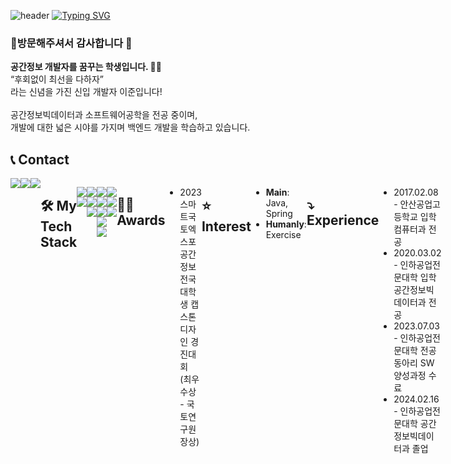 ![header](https://capsule-render.vercel.app/api?type=waving&color=6994CDEE&text=&animation=twinkling&height=80)
[![Typing SVG](https://readme-typing-svg.demolab.com?font=Alkatra&weight=500&size=45&duration=3500&pause=3&color=6994CDEE&center=false&vCenter=false&multiline=true&repeat=true&width=1000&height=100&lines=Welcome+to+LeeJun's+GitHub!👋)](https://git.io/typing-svg)


  
### 👋방문해주셔서 감사합니다 👋

  
**공간정보 개발자를 꿈꾸는 학생입니다. 👨‍🎓** <br>
“후회없이 최선을 다하자” <br>
라는 신념을 가진 신입 개발자 이준입니다! <br><br>
공간정보빅데이터과 소프트웨어공학을 전공 중이며, <br>
개발에 대한 넓은 시야를 가지며 백엔드 개발을 학습하고 있습니다.


## 📞 Contact
<div style="display:flex; flex-direction:row;">
    <a href="mailto:leejun9829@naver.com">
        <img src="https://img.shields.io/badge/Email-EA4335?style=for-the-badge&logo=Gmail&logoColor=white">
    </a>
    <a href="https://open.kakao.com/o/">
        <img src="https://img.shields.io/badge/KakaoTalk-FFCD00?style=for-the-badge&logoColor=black&logo=KakaoTalk">
    </a>
    <a href="https://www.instagram.com/this._.jun">
        <img src="https://img.shields.io/badge/Instagram-E4405F?style=for-the-badge&logo=Instagram&logoColor=white">
    </a>


## 🛠 My Tech Stack <!-- 정리하기 -->
<!-- <div align=center> -->
 
  <img src="https://img.shields.io/badge/JAVA-007396?style=for-the-badge&logo=Java&logoColor=white"> </a>
  <img src="https://img.shields.io/badge/Python-3776AB?style=for-the-badge&logo=Python&logoColor=white"> </a>
  <br>
  
  <img src="https://img.shields.io/badge/Spring-6DB33F?style=for-the-badge&logo=Spring&logoColor=white"></a>
  <img src="https://img.shields.io/badge/Eclipse-2C2255?style=for-the-badge&logo=Eclipse%20IDE&logoColor=white"></a>
<img src="https://img.shields.io/badge/Visual Studio Code-007ACC?style=for-the-badge&logo=visual-studio-code&logoColor=white"></a>
   <br>
   
  <img src="https://img.shields.io/badge/MyBatis-3178C6?style=for-the-badge&logo=mybatis&logoColor=white"></a>
  <img src="https://img.shields.io/badge/JQuery-0769AD?style=for-the-badge&logo=jquery&logoColor=white"></a>
  <img src="https://img.shields.io/badge/Ajax-0769AD?style=for-the-badge&logo=ajax&logoColor=white"></a>
  <img src="https://img.shields.io/badge/Qgis-589632?style=for-the-badge&logo=Qgis&logoColor=white"></a>
  <img src="https://img.shields.io/badge/ArcGIS-2C7AC3?style=for-the-badge&logo=ArcGIS&logoColor=white"></a>
  <br>
  
  <img src="https://img.shields.io/badge/Git-F05032?style=for-the-badge&logo=git&logoColor=white"></a>
  <img src="https://img.shields.io/badge/GitHub-181717?style=for-the-badge&logo=github&logoColor=white"></a>
  <img src="https://img.shields.io/badge/Figma-F24E1E?style=for-the-badge&logo=Figma&logoColor=white"></a>
<!-- </div> -->


## 👨‍💻 Awards
- 2023 스마트국토엑스포 공간정보 전국대학생 캡스톤 디자인 경진대회
  (최우수상 - 국토연구원장상)

## ⭐️ Interest
- **Main**: Java, Spring
- **Humanly**: Exercise

## ⤵️ Experience
- 2017.02.08 - 안산공업고등학교 입학 컴퓨터과 전공
- 2020.03.02 - 인하공업전문대학 입학 공간정보빅데이터과 전공
- 2023.07.03 - 인하공업전문대학 전공 동아리 SW 양성과정 수료
- 2024.02.16 - 인하공업전문대학 공간정보빅데이터과 졸업
